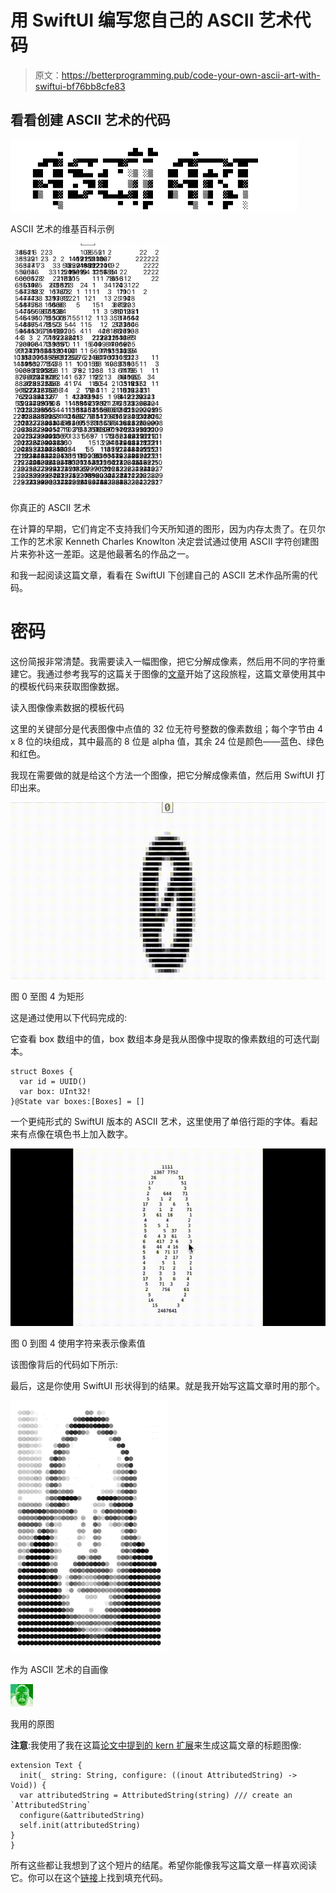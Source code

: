# 用 SwiftUI 编写您自己的 ASCII 艺术代码

> 原文：<https://betterprogramming.pub/code-your-own-ascii-art-with-swiftui-bf76bb8cfe83>

## 看看创建 ASCII 艺术的代码

![](img/90251d888a1dd1609ce805770c3ba88b.png)

ASCII 艺术的维基百科示例

![](img/ef59696a6690db5d2e7e627a936c0b1b.png)

你真正的 ASCII 艺术

在计算的早期，它们肯定不支持我们今天所知道的图形，因为内存太贵了。在贝尔工作的艺术家 Kenneth Charles Knowlton 决定尝试通过使用 ASCII 字符创建图片来弥补这一差距。这是他最著名的作品之一。

和我一起阅读这篇文章，看看在 SwiftUI 下创建自己的 ASCII 艺术作品所需的代码。

# 密码

这份简报非常清楚。我需要读入一幅图像，把它分解成像素，然后用不同的字符重建它。我通过参考我写的这篇关于图像的[文章](/handling-core-image-filter-processing-with-concurrency-in-swift-a016396c3a07)开始了这段旅程，这篇文章使用其中的模板代码来获取图像数据。

读入图像像素数据的模板代码

这里的关键部分是代表图像中点值的 32 位无符号整数的像素数组；每个字节由 4 x 8 位的块组成，其中最高的 8 位是 alpha 值，其余 24 位是颜色——蓝色、绿色和红色。

我现在需要做的就是给这个方法一个图像，把它分解成像素值，然后用 SwiftUI 打印出来。

![](img/e7e784c80c2d8d6ca2dbd00d531bb899.png)

图 0 至图 4 为矩形

这是通过使用以下代码完成的:

它查看 box 数组中的值，box 数组本身是我从图像中提取的像素数组的可迭代副本。

```
struct Boxes {
  var id = UUID()
  var box: UInt32!
}@State var boxes:[Boxes] = []
```

一个更纯形式的 SwiftUI 版本的 ASCII 艺术，这里使用了单倍行距的字体。看起来有点像在填色书上加入数字。

![](img/d6d11373a0e0bd17b6b5309462d7c1d9.png)

图 0 到图 4 使用字符来表示像素值

该图像背后的代码如下所示:

最后，这是你使用 SwiftUI 形状得到的结果。就是我开始写这篇文章时用的那个。

![](img/1be052e55f07c7dfb44717bf17d23972.png)

作为 ASCII 艺术的自画像

![](img/1804f897f87a20cb5e5153678d066361.png)

我用的原图

**注意**:我使用了我在这篇[论文中提到的 kern 扩展](/16-useful-extensions-for-swiftui-88aae6ff8909)来生成这篇文章的标题图像:

```
extension Text {
  init(_ string: String, configure: ((inout AttributedString) -> Void)) {
  var attributedString = AttributedString(string) /// create an `AttributedString`
  configure(&attributedString)
  self.init(attributedString)
}
}
```

所有这些都让我想到了这个短片的结尾。希望你能像我写这篇文章一样喜欢阅读它。你可以在这个[链接](https://gist.github.com/wizard1066/52d12c1da2e0e289eb82b1d9982fc437)上找到填充代码。